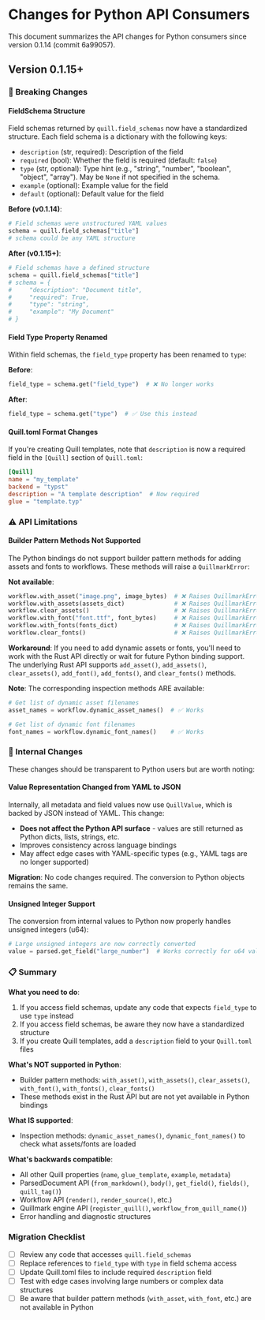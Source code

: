 # Changes for Python API Consumers

This document summarizes the API changes for Python consumers since version 0.1.14 (commit 6a99057).

## Version 0.1.15+

### 🔄 Breaking Changes

#### FieldSchema Structure
Field schemas returned by `quill.field_schemas` now have a standardized structure. Each field schema is a dictionary with the following keys:

- `description` (str, required): Description of the field
- `required` (bool): Whether the field is required (default: `false`)
- `type` (str, optional): Type hint (e.g., "string", "number", "boolean", "object", "array"). May be `None` if not specified in the schema.
- `example` (optional): Example value for the field
- `default` (optional): Default value for the field

**Before (v0.1.14)**:
```python
# Field schemas were unstructured YAML values
schema = quill.field_schemas["title"]
# schema could be any YAML structure
```

**After (v0.1.15+)**:
```python
# Field schemas have a defined structure
schema = quill.field_schemas["title"]
# schema = {
#     "description": "Document title",
#     "required": True,
#     "type": "string",
#     "example": "My Document"
# }
```

#### Field Type Property Renamed
Within field schemas, the `field_type` property has been renamed to `type`:

**Before**:
```python
field_type = schema.get("field_type")  # ❌ No longer works
```

**After**:
```python
field_type = schema.get("type")  # ✅ Use this instead
```

#### Quill.toml Format Changes
If you're creating Quill templates, note that `description` is now a required field in the `[Quill]` section of `Quill.toml`:

```toml
[Quill]
name = "my_template"
backend = "typst"
description = "A template description"  # Now required
glue = "template.typ"
```

### ⚠️ API Limitations

#### Builder Pattern Methods Not Supported
The Python bindings do not support builder pattern methods for adding assets and fonts to workflows. These methods will raise a `QuillmarkError`:

**Not available**:
```python
workflow.with_asset("image.png", image_bytes)  # ❌ Raises QuillmarkError
workflow.with_assets(assets_dict)              # ❌ Raises QuillmarkError
workflow.clear_assets()                        # ❌ Raises QuillmarkError
workflow.with_font("font.ttf", font_bytes)     # ❌ Raises QuillmarkError
workflow.with_fonts(fonts_dict)                # ❌ Raises QuillmarkError
workflow.clear_fonts()                         # ❌ Raises QuillmarkError
```

**Workaround**: If you need to add dynamic assets or fonts, you'll need to work with the Rust API directly or wait for future Python binding support. The underlying Rust API supports `add_asset()`, `add_assets()`, `clear_assets()`, `add_font()`, `add_fonts()`, and `clear_fonts()` methods.

**Note**: The corresponding inspection methods ARE available:
```python
# Get list of dynamic asset filenames
asset_names = workflow.dynamic_asset_names()  # ✅ Works

# Get list of dynamic font filenames  
font_names = workflow.dynamic_font_names()    # ✅ Works
```

### 🔧 Internal Changes

These changes should be transparent to Python users but are worth noting:

#### Value Representation Changed from YAML to JSON
Internally, all metadata and field values now use `QuillValue`, which is backed by JSON instead of YAML. This change:

- **Does not affect the Python API surface** - values are still returned as Python dicts, lists, strings, etc.
- Improves consistency across language bindings
- May affect edge cases with YAML-specific types (e.g., YAML tags are no longer supported)

**Migration**: No code changes required. The conversion to Python objects remains the same.

#### Unsigned Integer Support
The conversion from internal values to Python now properly handles unsigned integers (u64):

```python
# Large unsigned integers are now correctly converted
value = parsed.get_field("large_number")  # Works correctly for u64 values
```

### 📋 Summary

**What you need to do**:
1. If you access field schemas, update any code that expects `field_type` to use `type` instead
2. If you access field schemas, be aware they now have a standardized structure
3. If you create Quill templates, add a `description` field to your `Quill.toml` files

**What's NOT supported in Python**:
- Builder pattern methods: `with_asset()`, `with_assets()`, `clear_assets()`, `with_font()`, `with_fonts()`, `clear_fonts()`
- These methods exist in the Rust API but are not yet available in Python bindings

**What IS supported**:
- Inspection methods: `dynamic_asset_names()`, `dynamic_font_names()` to check what assets/fonts are loaded

**What's backwards compatible**:
- All other Quill properties (`name`, `glue_template`, `example`, `metadata`)
- ParsedDocument API (`from_markdown()`, `body()`, `get_field()`, `fields()`, `quill_tag()`)
- Workflow API (`render()`, `render_source()`, etc.)
- Quillmark engine API (`register_quill()`, `workflow_from_quill_name()`)
- Error handling and diagnostic structures

### Migration Checklist

- [ ] Review any code that accesses `quill.field_schemas`
- [ ] Replace references to `field_type` with `type` in field schema access
- [ ] Update Quill.toml files to include required `description` field
- [ ] Test with edge cases involving large numbers or complex data structures
- [ ] Be aware that builder pattern methods (`with_asset`, `with_font`, etc.) are not available in Python